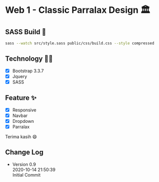 # Web 1 - Classic Parralax Design 🏛️

## SASS Build 🔧
```bash
sass --watch src/style.sass public/css/build.css --style compressed
```

## Technology 🧑‍💻
- [x] Bootstrap 3.3.7
- [x] Jquery
- [x] SASS

## Feature ✨
- [x] Responsive
- [x] Navbar
- [x] Dropdown
- [x] Parralax

Terima kasih 😄

## Change Log
- Version 0.9\
    2020-10-14 21:50:39\
    Initial Commit
